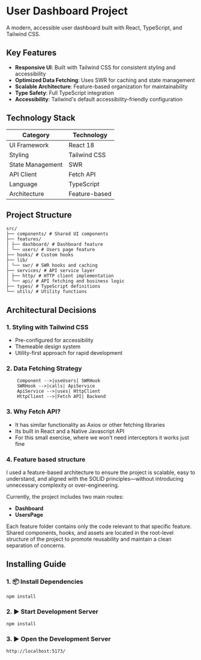 # User Dashboard Project

A modern, accessible user dashboard built with React, TypeScript, and Tailwind CSS.

## Key Features

- **Responsive UI**: Built with Tailwind CSS for consistent styling and accessibility
- **Optimized Data Fetching**: Uses SWR for caching and state management
- **Scalable Architecture**: Feature-based organization for maintainability
- **Type Safety**: Full TypeScript integration
- **Accessibility**: Tailwind's default accessibility-friendly configuration

## Technology Stack

| Category         | Technology             |
|------------------|------------------------|
| UI Framework     | React 18               |
| Styling          | Tailwind CSS           |
| State Management | SWR                    |
| API Client       | Fetch API              |
| Language         | TypeScript             |
| Architecture     | Feature-based          |

## Project Structure
```mermaid
src/
├── components/ # Shared UI components
├── features/
│ ├── dashboard/ # Dashboard feature
│ └── users/ # Users page feature
├── hooks/ # Custom hooks
├── lib/
│ └── swr/ # SWR hooks and caching
├── services/ # API service layer
│ ├── http/ # HTTP client implementation
│ └── api/ # API fetching and business logic
├── types/ # TypeScript definitions
└── utils/ # Utility functions
```

## Architectural Decisions

### 1. Styling with Tailwind CSS
- Pre-configured for accessibility
- Themeable design system
- Utility-first approach for rapid development

### 2. Data Fetching Strategy
```mermaid
    Component -->|useUsers| SWRHook
    SWRHook -->|calls| ApiService
    ApiService -->|uses| HttpClient
    HttpClient -->|Fetch API| Backend
```
### 3. Why Fetch API?
- It has similar functionality as Axios or other fetching libraries
- Its built in React and a Native Javascript API
- For this small exercise, where we won't need interceptors it works just fine

### 4. Feature based structure
I used a feature-based architecture to ensure the project is scalable, easy to understand, and aligned with the SOLID principles—without introducing unnecessary complexity or over-engineering.

Currently, the project includes two main routes:
- **Dashboard**
- **UsersPage**

Each feature folder contains only the code relevant to that specific feature. Shared components, hooks, and assets are located in the root-level structure of the project to promote reusability and maintain a clean separation of concerns.

## Installing Guide

### 1. 📦 Install Dependencies
```mermaid
npm install
```

### 2. ▶️ Start Development Server
```mermaid
npm install
```

### 3. ▶️ Open the Development Server
```mermaid
http://localhost:5173/
```